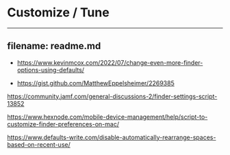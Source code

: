 # Customize / Tune

---
filename: readme.md
---

[//]: # (filename: readme.md)  

*   https://www.kevinmcox.com/2022/07/change-even-more-finder-options-using-defaults/

*   https://gist.github.com/MatthewEppelsheimer/2269385

https://community.jamf.com/general-discussions-2/finder-settings-script-13852

https://www.hexnode.com/mobile-device-management/help/script-to-customize-finder-preferences-on-mac/

https://www.defaults-write.com/disable-automatically-rearrange-spaces-based-on-recent-use/
